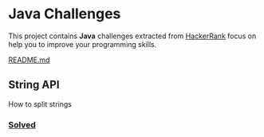 # Java Challenges

This project contains **Java** challenges extracted from [HackerRank](https://www.hackerrank.com/domains/java) focus on help you to improve your programming skills.

[README.md](../../README.md#strings)

## String API
How to split strings

### [Solved](../../src/main/java/com/prottonne/challenges/StringManager.java)